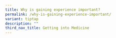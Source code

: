 ```yaml
---
title: Why is gaining experience important?
permalink: /why-is-gaining-experience-important/
variant: tiptap
description: ""
third_nav_title: Getting into Medicine
---
```

